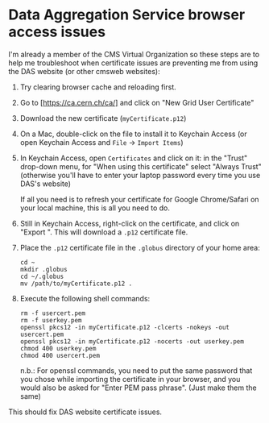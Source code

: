 # Data Aggregation Service browser access issues

I'm already a member of the CMS Virtual Organization so these steps are to
help me troubleshoot when certificate issues are preventing me from using
the DAS website (or other cmsweb websites):

1. Try clearing browser cache and reloading first.
2. Go to [https://ca.cern.ch/ca/] and click on "New Grid User Certificate"
3. Download the new certificate (`myCertificate.p12`)
4. On a Mac, double-click on the file to install it to Keychain Access
   (or open Keychain Access and `File` -> `Import Items`)
5. In Keychain Access, open `Certificates` and click on it: in the "Trust" 
   drop-down menu, for "When using this certificate" select "Always Trust" 
   (otherwise you'll have to enter your laptop password every time you
   use DAS's website)
   
   If all you need is to refresh your certificate for Google Chrome/Safari on your local machine, this is all you need to do.
6. Still in Keychain Access, right-click on the certificate, and click on
   "Export <certificate name>". This will download a `.p12` certificate file.
7. Place the `.p12` certificate file in the `.globus` directory of your home
   area:
   ```
   cd ~
   mkdir .globus
   cd ~/.globus
   mv /path/to/myCertificate.p12 .
   ```
8. Execute the following shell commands:
   ```
   rm -f usercert.pem
   rm -f userkey.pem	
   openssl pkcs12 -in myCertificate.p12 -clcerts -nokeys -out usercert.pem
   openssl pkcs12 -in myCertificate.p12 -nocerts -out userkey.pem
   chmod 400 userkey.pem
   chmod 400 usercert.pem
   ```
   n.b.: For openssl commands, you need to put the same password that you chose while importing the certificate in your browser, and you would also be asked for "Enter PEM pass phrase". (Just make them the same)

This should fix DAS website certificate issues.
